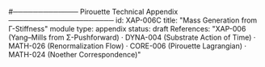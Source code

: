 #───────────── Pirouette Technical Appendix ─────────────────────
id: XAP-006C
title: "Mass Generation from Γ-Stiffness"
module type: appendix
status: draft
References: "XAP-006 (Yang–Mills from Σ-Pushforward) · DYNA-004 (Substrate Action of Time) · MATH-026 (Renormalization Flow) · CORE-006 (Pirouette Lagrangian) · MATH-024 (Noether Correspondence)"